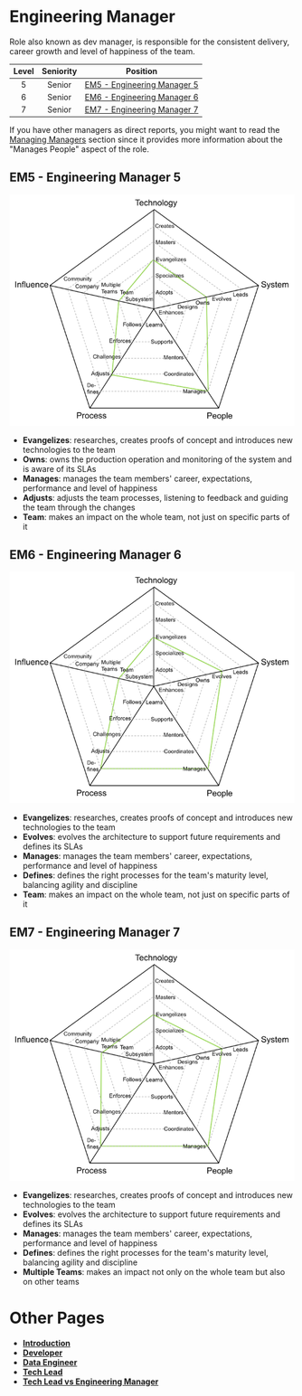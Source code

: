 # Engineering Manager

Role also known as dev manager, is responsible for the consistent delivery, career growth and level of happiness of the team.

| Level | Seniority | Position |
| :---: | :---: | :---: |
| 5 | Senior | [EM5 - Engineering Manager 5](#em5---engineering-manager-5) |
| 6 | Senior | [EM6 - Engineering Manager 6](#em6---engineering-manager-6) |
| 7 | Senior | [EM7 - Engineering Manager 7](#em7---engineering-manager-7) |

If you have other managers as direct reports, you might want to read the [Managing Managers](Managing-Managers.md) section since it provides more information about the "Manages People" aspect of the role.

## EM5 - Engineering Manager 5

![Engineering Manager 5](/charts/engineeringmanager-5.png)

* **Evangelizes**: researches, creates proofs of concept and introduces new technologies to the team
* **Owns**: owns the production operation and monitoring of the system and is aware of its SLAs
* **Manages**: manages the team members' career, expectations, performance and level of happiness
* **Adjusts**: adjusts the team processes, listening to feedback and guiding the team through the changes
* **Team**: makes an impact on the whole team, not just on specific parts of it

## EM6 - Engineering Manager 6

![Engineering Manager 5](/charts/engineeringmanager-6.png)

* **Evangelizes**: researches, creates proofs of concept and introduces new technologies to the team
* **Evolves**: evolves the architecture to support future requirements and defines its SLAs
* **Manages**: manages the team members' career, expectations, performance and level of happiness
* **Defines**: defines the right processes for the team's maturity level, balancing agility and discipline
* **Team**: makes an impact on the whole team, not just on specific parts of it

## EM7 - Engineering Manager 7

![Engineering Manager 5](/charts/engineeringmanager-7.png)

* **Evangelizes**: researches, creates proofs of concept and introduces new technologies to the team
* **Evolves**: evolves the architecture to support future requirements and defines its SLAs
* **Manages**: manages the team members' career, expectations, performance and level of happiness
* **Defines**: defines the right processes for the team's maturity level, balancing agility and discipline
* **Multiple Teams**: makes an impact not only on the whole team but also on other teams

# Other Pages

* [**Introduction**](README.md)
* [**Developer**](Developer.md)
* [**Data Engineer**](DataEngineer.md)
* [**Tech Lead**](TechLead.md)
* [**Tech Lead vs Engineering Manager**](TechLead-EngineeringManager.md)
